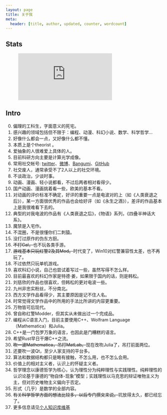 ```yaml
---
layout: page
title: 关于我 
meta:
  header: [title, author, updated, counter, wordcount]
---
```


## Stats

<figure><embed src="https://wakatime.com/share/@miRoox/d69f9754-4f30-4fbe-8a10-9b6c4c2e9a81.svg"></embed></figure>

## Intro

0.	偏理的工科生，字面意义的死宅。
0.	感兴趣的领域包括但不限于：编程、动漫、科幻小说、数学、科学哲学...
0.	好像什么都会一点，又好像什么都不懂。
0.	本质上是个theorist 。
0.  爱抽象的人很难爱上具体的人。
0.  目前科研方向主要是计算光学成像。
0.	常用社交帐号: [twitter](https://twitter.com/miroox6)、[微博](https://weibo.com/MiFantasy000)、[Bangumi](http://bangumi.tv/user/miroox)、[GitHub](https://github.com/miRoox)
0.  社交废人，通常承受不了2人以上的社交环境。
0.	不谈政治，少谈时事。
0.	动画、漫画、轻小说都看，不过后两者相对看得少。
0.	国产动画、漫画挑着看一些，欧美的基本不看。
0.	对动画的评价标准不确定，好评的重要一点是电波对的上（如《人类衰退之后》），某一方面很优秀的作品也会给好评（如《永生之酒》），差评的作品基本上是我很难看下去的。
0.	典型的对我电波的作品有《人类衰退之后》，《物语》系列，《四叠半神话大系》。
0.	魔禁是入宅作。
0.	不混圈，不是很懂你们二刺猿。
0.	没打过原作的伪东方厨。
0.	<del>不打Gal，</del>也不玩各类手游。
0.	<del>游戏基本只玩红警2及其Mod。</del>时代变了，Win10对红警兼容性太差，也不再玩了。
0.  不过依然只玩单机游戏。
0.	喜欢科幻小说，自己也尝试着写过一些，虽然写得不怎么样。
0.	目前最喜欢的科幻作家是特德·姜，如果限于国内的话，则是韩松。
0.	刘慈欣的作品也很喜欢，但韩松的更对电波一些。
0.	九州非忠实粉丝，不分南北。
0.	西方文学作品看得少，其主要原因是记不住人名。
0.	时常觉得文学作品中的所用的手法比所讲的内容更重要。
0.  万物皆可后现代。
0.	曾自称红警Modder，但其实从未做出过一个完成品。
0.	编程从C语言入门，目前主要使用C++、Wolfram Language （Mathematica）和Julia。
0.	C++是一门包罗万象的语言，也因此是门糟糕的语言。
0.  希望Rust早日干爆C++之流。
0.	<del>吹一波Mathematica，吊打MatLab。</del>现在改吹Julia了，吊打前面两位。
0.	还要吹一波Qt，至少人家支持的平台多。
0.	算法和数据结构都只是略有接触，不怎么用，也不怎么会用。
0.  价值上的相对主义者，认识上的怀疑主义者。
0.	哲学理念以康德哲学为核心，认为理性分为纯粹理性与实践理性。纯粹理性的认识论基于康德的“物自体-现象”模型；实践理性以马克思的辩证唯物主义为主，但对历史唯物主义偏向于否定。
0.	形式（几乎）是数学的全部内容。
0.	<del>有关科学哲学方面的想法比较多，以后专门撰文来说。</del>坑放得太久，都已经忘了。
0.  更多信息请见[个人知识库维基](https://miroox.github.io/wiki/#miRoox)
